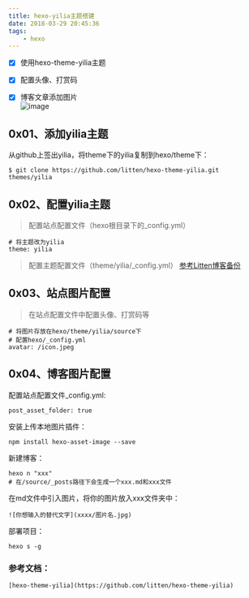 ```yaml
---
title: hexo-yilia主题搭建
date: 2018-03-29 20:45:36
tags:
	- hexo
---
```


- [x] 使用hexo-theme-yilia主题<br>

- [x] 配置头像、打赏码<br>

- [x] 博客文章添加图片<br>
  ![image](/leaf.jpg)

  <!--more-->
## 0x01、添加yilia主题
从github上签出yilia，将theme下的yilia复制到hexo/theme下：
```
$ git clone https://github.com/litten/hexo-theme-yilia.git themes/yilia
```

## 0x02、配置yilia主题
> 配置站点配置文件（hexo根目录下的_config.yml）
```
# 将主题改为yilia
theme: yilia
```
> 配置主题配置文件（theme/yilia/_config.yml）
> [参考Litten博客备份
> ](https://github.com/litten/BlogBackup)


## 0x03、站点图片配置
> 在站点配置文件中配置头像、打赏码等

```
# 将图片存放在hexo/theme/yilia/source下
# 配置hexo/_config.yml
avatar: /icon.jpeg
```

## 0x04、博客图片配置
配置站点配置文件_config.yml:
```
post_asset_folder: true
```
安装上传本地图片插件：
```
npm install hexo-asset-image --save
```
新建博客：
```
hexo n "xxx"
# 在/source/_posts路径下会生成一个xxx.md和xxx文件
```
在md文件中引入图片，将你的图片放入xxx文件夹中：
```
![你想输入的替代文字](xxxx/图片名.jpg)
```

部署项目：
```
hexo s -g
```




### 参考文档：
    [hexo-theme-yilia](https://github.com/litten/hexo-theme-yilia)